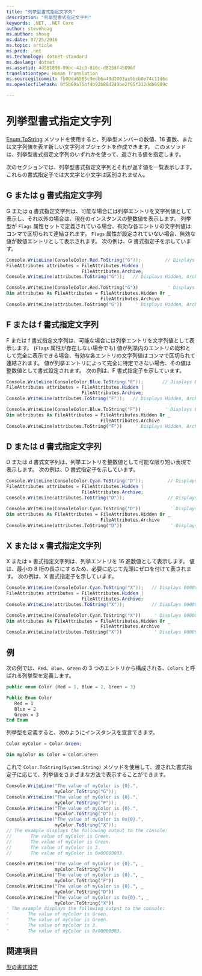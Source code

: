 ```yaml
---
title: "列挙型書式指定文字列"
description: "列挙型書式指定文字列"
keywords: .NET, .NET Core
author: stevehoag
ms.author: shoag
ms.date: 07/25/2016
ms.topic: article
ms.prod: .net
ms.technology: dotnet-standard
ms.devlang: dotnet
ms.assetid: 4d581898-99bc-42c3-816c-d8238f45096f
translationtype: Human Translation
ms.sourcegitcommit: fb00da6505c9edb6a49d2003ae9bcb8e74c11d6c
ms.openlocfilehash: 9f5b60a75bf4b92b88d249be2f95f312ddb6909c

---
```


# <a name="enumeration-format-strings"></a>列挙型書式指定文字列

[Enum.ToString](xref:System.Enum.ToString) メソッドを使用すると、列挙型メンバーの数値、16 進数、または文字列値を表す新しい文字列オブジェクトを作成できます。 このメソッドは、列挙型書式指定文字列のいずれかを使って、返される値を指定します。

次のセクションでは、列挙型書式指定文字列とそれが返す値を一覧表示します。 これらの書式指定子では大文字と小文字は区別されません。

## <a name="the-g-or-g-format-strings"></a>G または g 書式指定文字列

G または g 書式指定文字列は、可能な場合には列挙エントリを文字列値として表示し、それ以外の場合は、現在のインスタンスの整数値を表示します。 列挙型が `Flags` 属性セットで定義されている場合、有効な各エントリの文字列値はコンマで区切られて連結されます。 `Flags` 属性が設定されていない場合、無効な値が数値エントリとして表示されます。 次の例は、G 書式指定子を示しています。

```csharp
Console.WriteLine(ConsoleColor.Red.ToString("G"));         // Displays Red
FileAttributes attributes = FileAttributes.Hidden |
                            FileAttributes.Archive;
Console.WriteLine(attributes.ToString("G"));   // Displays Hidden, Archive
```

```vb
Console.WriteLine(ConsoleColor.Red.ToString("G"))           ' Displays Red
Dim attributes As FileAttributes = FileAttributes.Hidden Or _
                                   FileAttributes.Archive
Console.WriteLine(attributes.ToString("G"))     ' Displays Hidden, Archive
```

## <a name="the-f-or-f-format-strings"></a>F または f 書式指定文字列

F または f 書式指定文字列は、可能な場合には列挙エントリを文字列値として表示します。 (`Flags` 属性が存在しない場合でも) 値が列挙内のエントリの総和として完全に表示できる場合、有効な各エントリの文字列値はコンマで区切られて連結されます。 値が列挙エントリによって完全に特定できない場合、その値は整数値として書式設定されます。 次の例は、F 書式指定子を示しています。

```csharp
Console.WriteLine(ConsoleColor.Blue.ToString("F"));       // Displays Blue
FileAttributes attributes = FileAttributes.Hidden | 
                            FileAttributes.Archive;
Console.WriteLine(attributes.ToString("F"));   // Displays Hidden, Archive
```

```vb
Console.WriteLine(ConsoleColor.Blue.ToString("F"))         ' Displays Blue
Dim attributes As FileAttributes = FileAttributes.Hidden Or _
                                   FileAttributes.Archive
Console.WriteLine(attributes.ToString("F"))     ' Displays Hidden, Archive
```

## <a name="the-d-or-d-format-strings"></a>D または d 書式指定文字列

D または d 書式文字列は、列挙エントリを整数値として可能な限り短い表現で表示します。 次の例は、D 書式指定子を示しています。

```csharp
Console.WriteLine(ConsoleColor.Cyan.ToString("D"));         // Displays 11
FileAttributes attributes = FileAttributes.Hidden |
                            FileAttributes.Archive;
Console.WriteLine(attributes.ToString("D"));                // Displays 34
````

```vb
Console.WriteLine(ConsoleColor.Cyan.ToString("D"))           ' Displays 11
Dim attributes As FileAttributes = FileAttributes.Hidden Or _
                                   FileAttributes.Archive
Console.WriteLine(attributes.ToString("D"))                  ' Displays 34 
```

## <a name="the-x-or-x-format-strings"></a>X または x 書式指定文字列

X または x 書式指定文字列は、列挙エントリを 16 進数値として表示します。 値は、最小の 8 桁の長さにするため、必要に応じて先頭にゼロを付けて表されます。 次の例は、X 書式指定子を示しています。

```csharp
Console.WriteLine(ConsoleColor.Cyan.ToString("X"));   // Displays 0000000B
FileAttributes attributes = FileAttributes.Hidden |
                            FileAttributes.Archive;
Console.WriteLine(attributes.ToString("X"));          // Displays 00000022
```

```vb
Console.WriteLine(ConsoleColor.Cyan.ToString("X"))     ' Displays 0000000B
Dim attributes As FileAttributes = FileAttributes.Hidden Or _
                                   FileAttributes.Archive
Console.WriteLine(attributes.ToString("X"))            ' Displays 00000022 
```

## <a name="example"></a>例

次の例では、`Red`、`Blue`、`Green` の 3 つのエントリから構成される、`Colors` と呼ばれる列挙型を定義します。

 ```csharp
 public enum Color {Red = 1, Blue = 2, Green = 3}
```

```vb
Public Enum Color
   Red = 1
   Blue = 2
   Green = 3
End Enum
```

列挙型を定義すると、次のようにインスタンスを宣言できます。

```csharp
Color myColor = Color.Green;
```

```vb
Dim myColor As Color = Color.Green
```

これで `Color.ToString(System.String)` メソッドを使用して、渡された書式指定子に応じて、列挙値をさまざまな方法で表示することができます。

```csharp
Console.WriteLine("The value of myColor is {0}.", 
                  myColor.ToString("G"));
Console.WriteLine("The value of myColor is {0}.", 
                  myColor.ToString("F"));
Console.WriteLine("The value of myColor is {0}.", 
                  myColor.ToString("D"));
Console.WriteLine("The value of myColor is 0x{0}.", 
                  myColor.ToString("X"));
// The example displays the following output to the console:
//       The value of myColor is Green.
//       The value of myColor is Green.
//       The value of myColor is 3.
//       The value of myColor is 0x00000003.
```

```vb
Console.WriteLine("The value of myColor is {0}.", _
                  myColor.ToString("G"))
Console.WriteLine("The value of myColor is {0}.", _
                  myColor.ToString("F"))
Console.WriteLine("The value of myColor is {0}.", _
                  myColor.ToString("D"))
Console.WriteLine("The value of myColor is 0x{0}.", _
                  myColor.ToString("X"))
' The example displays the following output to the console:
'       The value of myColor is Green.
'       The value of myColor is Green.
'       The value of myColor is 3.
'       The value of myColor is 0x00000003. 
```

## <a name="see-also"></a>関連項目

[型の書式設定](formatting-types.md)




<!--HONumber=Nov16_HO3-->


